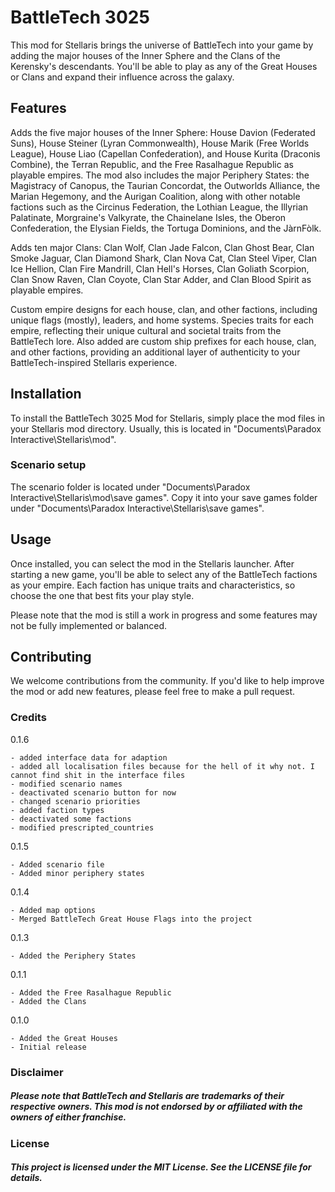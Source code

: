 # BattleTech 3025

This mod for Stellaris brings the universe of BattleTech into your game by adding the major houses of the Inner Sphere and the Clans of the Kerensky's descendants. You'll be able to play as any of the Great Houses or Clans and expand their influence across the galaxy.

## Features

Adds the five major houses of the Inner Sphere: House Davion (Federated Suns), House Steiner (Lyran Commonwealth), House Marik (Free Worlds League), House Liao (Capellan Confederation), and House Kurita (Draconis Combine), the Terran Republic, and the Free Rasalhague Republic as playable empires. The mod also includes the major Periphery States: the Magistracy of Canopus, the Taurian Concordat, the Outworlds Alliance, the Marian Hegemony, and the Aurigan Coalition, along with other notable factions such as the Circinus Federation, the Lothian League, the Illyrian Palatinate, Morgraine's Valkyrate, the Chainelane Isles, the Oberon Confederation, the Elysian Fields, the Tortuga Dominions, and the JàrnFòlk.

Adds ten major Clans: Clan Wolf, Clan Jade Falcon, Clan Ghost Bear, Clan Smoke Jaguar, Clan Diamond Shark, Clan Nova Cat, Clan Steel Viper, Clan Ice Hellion, Clan Fire Mandrill, Clan Hell's Horses, Clan Goliath Scorpion, Clan Snow Raven, Clan Coyote, Clan Star Adder, and Clan Blood Spirit as playable empires.

Custom empire designs for each house, clan, and other factions, including unique flags (mostly), leaders, and home systems. Species traits for each empire, reflecting their unique cultural and societal traits from the BattleTech lore. Also added are custom ship prefixes for each house, clan, and other factions, providing an additional layer of authenticity to your BattleTech-inspired Stellaris experience.

## Installation

To install the BattleTech 3025 Mod for Stellaris, simply place the mod files in your Stellaris mod directory. Usually, this is located in "Documents\Paradox Interactive\Stellaris\mod".

### Scenario setup
The scenario folder is located under "Documents\Paradox Interactive\Stellaris\mod\save games". Copy it into your save games folder under "Documents\Paradox Interactive\Stellaris\save games".

## Usage

Once installed, you can select the mod in the Stellaris launcher. After starting a new game, you'll be able to select any of the BattleTech factions as your empire. Each faction has unique traits and characteristics, so choose the one that best fits your play style.

Please note that the mod is still a work in progress and some features may not be fully implemented or balanced.

## Contributing

We welcome contributions from the community. If you'd like to help improve the mod or add new features, please feel free to make a pull request.

### Credits

0.1.6

    - added interface data for adaption  
    - added all localisation files because for the hell of it why not. I cannot find shit in the interface files  
    - modified scenario names  
    - deactivated scenario button for now  
    - changed scenario priorities  
    - added faction types  
    - deactivated some factions  
    - modified prescripted_countries  

0.1.5

    - Added scenario file
    - Added minor periphery states

0.1.4

    - Added map options
    - Merged BattleTech Great House Flags into the project

0.1.3

    - Added the Periphery States

0.1.1

    - Added the Free Rasalhague Republic
    - Added the Clans

0.1.0

    - Added the Great Houses
    - Initial release


### Disclaimer

##### Please note that BattleTech and Stellaris are trademarks of their respective owners. This mod is not endorsed by or affiliated with the owners of either franchise.

### License

##### This project is licensed under the MIT License. See the LICENSE file for details.
